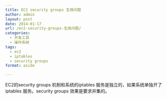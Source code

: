 ```yaml
---
title: EC2 security groups 生效问题
author: admin
layout: post
date: 2014-01-17
url: /ec2-security-groups-生效问题/
categories:
  - 开发工具
  - 操作系统
tags:
  - ec2
  - iptables
  - security groups
format: aside

---
```

EC2的security groups 机制和系统的iptables 服务是独立的，如果系统单独开了iptables 服务。security groups 效果是要求并集的。